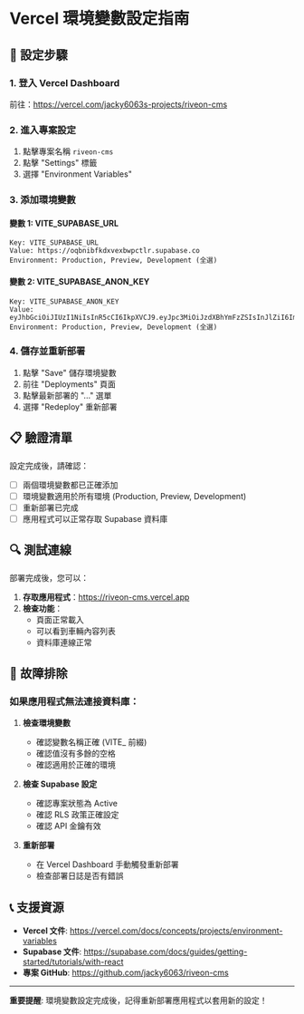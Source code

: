 # Vercel 環境變數設定指南

## 🔧 設定步驟

### 1. 登入 Vercel Dashboard
前往：https://vercel.com/jacky6063s-projects/riveon-cms

### 2. 進入專案設定
1. 點擊專案名稱 `riveon-cms`
2. 點擊 "Settings" 標籤
3. 選擇 "Environment Variables"

### 3. 添加環境變數

#### 變數 1: VITE_SUPABASE_URL
```
Key: VITE_SUPABASE_URL
Value: https://oqbnibfkdxvexbwpctlr.supabase.co
Environment: Production, Preview, Development (全選)
```

#### 變數 2: VITE_SUPABASE_ANON_KEY
```
Key: VITE_SUPABASE_ANON_KEY
Value: eyJhbGciOiJIUzI1NiIsInR5cCI6IkpXVCJ9.eyJpc3MiOiJzdXBhYmFzZSIsInJlZiI6Im9xYm5pYmZrZHh2ZXhid3BjdGxyIiwicm9sZSI6ImFub24iLCJpYXQiOjE3MjY5NjE3NzQsImV4cCI6MjA0MjUzNzc3NH0.eyJpc3MiOiJzdXBhYmFzZSIsInJlZiI6Im9xYm5pYmZrZHh2ZXhid3BjdGxyIiwicm9sZSI6ImFub24iLCJpYXQiOjE3MjY5NjE3NzQsImV4cCI6MjA0MjUzNzc3NH0
Environment: Production, Preview, Development (全選)
```

### 4. 儲存並重新部署
1. 點擊 "Save" 儲存環境變數
2. 前往 "Deployments" 頁面
3. 點擊最新部署的 "..." 選單
4. 選擇 "Redeploy" 重新部署

## 📋 驗證清單

設定完成後，請確認：

- [ ] 兩個環境變數都已正確添加
- [ ] 環境變數適用於所有環境 (Production, Preview, Development)
- [ ] 重新部署已完成
- [ ] 應用程式可以正常存取 Supabase 資料庫

## 🔍 測試連線

部署完成後，您可以：

1. **存取應用程式**：https://riveon-cms.vercel.app
2. **檢查功能**：
   - 頁面正常載入
   - 可以看到車輛內容列表
   - 資料庫連線正常

## 🚨 故障排除

### 如果應用程式無法連接資料庫：

1. **檢查環境變數**
   - 確認變數名稱正確 (VITE_ 前綴)
   - 確認值沒有多餘的空格
   - 確認適用於正確的環境

2. **檢查 Supabase 設定**
   - 確認專案狀態為 Active
   - 確認 RLS 政策正確設定
   - 確認 API 金鑰有效

3. **重新部署**
   - 在 Vercel Dashboard 手動觸發重新部署
   - 檢查部署日誌是否有錯誤

## 📞 支援資源

- **Vercel 文件**: https://vercel.com/docs/concepts/projects/environment-variables
- **Supabase 文件**: https://supabase.com/docs/guides/getting-started/tutorials/with-react
- **專案 GitHub**: https://github.com/jacky6063/riveon-cms

---

**重要提醒**: 環境變數設定完成後，記得重新部署應用程式以套用新的設定！
